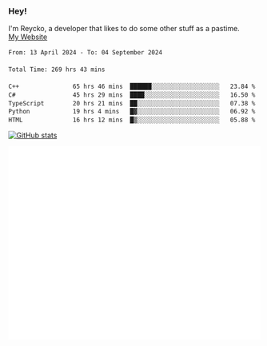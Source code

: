 ### Hey!
I'm Reycko, a developer that likes to do some other stuff as a pastime.  
[My Website](https://reycko.root.sx)

<!--START_SECTION:wakasection-->

```txt
From: 13 April 2024 - To: 04 September 2024

Total Time: 269 hrs 43 mins

C++               65 hrs 46 mins  ██████░░░░░░░░░░░░░░░░░░░   23.84 %
C#                45 hrs 29 mins  ████░░░░░░░░░░░░░░░░░░░░░   16.50 %
TypeScript        20 hrs 21 mins  ██░░░░░░░░░░░░░░░░░░░░░░░   07.38 %
Python            19 hrs 4 mins   █▓░░░░░░░░░░░░░░░░░░░░░░░   06.92 %
HTML              16 hrs 12 mins  █▒░░░░░░░░░░░░░░░░░░░░░░░   05.88 %
```

<!--END_SECTION:wakasection-->

[![GitHub stats](https://github-readme-stats.vercel.app/api?username=Reycko&show_icons=true&theme=dark&hide_title=true&count_private=true)](https://github.com/anuraghazra/github-readme-stats)

![Metrics](/github-metrics.svg)

